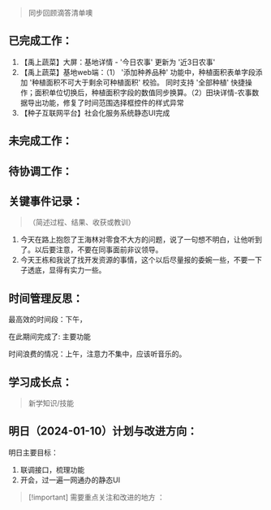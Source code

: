 > 同步回顾滴答清单噢


## 已完成工作：

1. 【禹上蔬菜】大屏：基地详情 - '今日农事' 更新为 '近3日农事'  
2. 【禹上蔬菜】基地web端：（1） '添加种养品种' 功能中，种植面积表单字段添加 '种植面积不可大于剩余可种植面积' 校验。  同时支持 '全部种植' 快捷操作；面积单位切换后，种植面积字段的数值同步换算。（2）田块详情-农事数据导出功能，修复了时间范围选择框控件的样式异常
3. 【种子互联网平台】社会化服务系统静态UI完成

## 未完成工作：


## 待协调工作：


## 关键事件记录：

> （简述过程、结果、收获或教训）

1. 今天在路上抱怨了王海林对零食不大方的问题，说了一句想不明白，让他听到了。以后要注意，不要在同事面前非议领导。
2. 今天王栋和我说了找开发资源的事情，这个以后尽量报的委婉一些，不要一下子透底，显得有实力一些。

## 时间管理反思：

最高效的时间段：下午，

在此期间完成了: 主要功能

时间浪费的情况：上午，注意力不集中，应该听音乐的。

## 学习成长点：

> 新学知识/技能


## 明日（2024-01-10）计划与改进方向：

明日主要目标：
1. 联调接口，梳理功能
2. 开会，过一遍一网通办的静态UI


>[!important] 需要重点关注和改进的地方 ：
